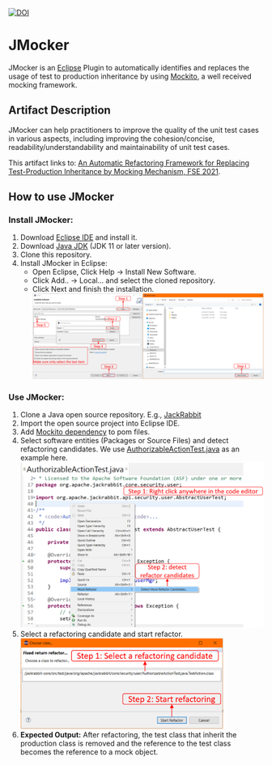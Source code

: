 [![DOI](https://zenodo.org/badge/DOI/10.5281/zenodo.4902733.svg)](https://doi.org/10.5281/zenodo.4902733)

# JMocker
JMocker is an [Eclipse](https://www.eclipse.org/) Plugin to automatically identifies and replaces the usage of test to production inheritance by using [Mockito](https://site.mockito.org/), a well received mocking framework.
## Artifact Description
JMocker can help practitioners to improve the quality of the unit test cases in various aspects, including improving the cohesion/concise, readability/understandability and maintainability of unit test cases.

This artifact links to: [An Automatic Refactoring Framework for Replacing Test-Production Inheritance by Mocking Mechanism, FSE 2021][paper].

## How to use JMocker

### Install JMocker:

1. Download [Eclipse IDE](https://www.eclipse.org/downloads/) and install it.
2. Download [Java JDK](https://www.oracle.com/java/technologies/javase-downloads.html) (JDK 11 or later version).
3. Clone this repository.
4. Install JMocker in Eclipse:
    - Open Eclipse, Click Help -> Install New Software.
    - Click Add.. -> Local... and select the cloned repository.
    - Click Next and finish the installation. ![Alt text](installation.PNG)
    
### Use JMocker:

1. Clone a Java open source repository. E.g., [JackRabbit](https://github.com/apache/jackrabbit)
2. Import the open source project into Eclipse IDE.
3. Add [Mockito dependency](https://mvnrepository.com/artifact/org.mockito/mockito-core/3.9.0) to pom files.
4. Select software entities (Packages or Source Files) and detect refactoring candidates. We use [AuthorizableActionTest.java](https://github.com/apache/jackrabbit/blob/ed3124e5fe223dada33ce6ddf53bc666063c3f2f/jackrabbit-core/src/test/java/org/apache/jackrabbit/core/security/user/AuthorizableActionTest.java) as an example here.<br /><img src="detection.PNG" width="500">
5. Select a refactoring candidate and start refactor. <br /> <img src="refactoring.PNG" width="400">
6. **Expected Output:** After refactoring, the test class that inherit the production class is removed and the reference to the test class becomes the reference to a mock object.

[paper]: https://2021.esec-fse.org/details/fse-2021-papers/59/An-Automatic-Refactoring-Framework-for-Replacing-Test-Production-Inheritance-by-Mocki
